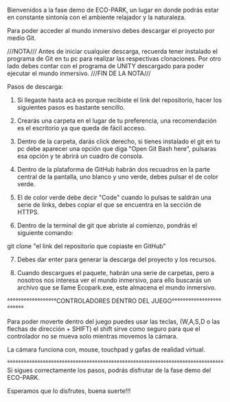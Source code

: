Bienvenidos a la fase demo de ECO-PARK, un lugar en donde podrás estar en constante sintonía con el ambiente relajador y la naturaleza.

Para poder acceder al mundo inmersivo debes descargar el proyecto por medio Git.

///NOTA///
Antes de iniciar cualquier descarga, recuerda tener instalado el programa de Git en tu pc para realizar las respectivas clonaciones. Por otro lado debes contar con el programa de UNITY descargado para poder ejecutar el mundo inmersivo.
///FIN DE LA NOTA///

Pasos de descarga:

1. Si llegaste hasta acá es porque recibiste el link del repositorio, hacer los siguientes pasos es bastante sencillo.

2. Crearás una carpeta en el lugar de tu preferencia, una recomendación es el escritorio ya que queda de fácil acceso.

3. Dentro de la carpeta, darás click derecho, si tienes instalado el git en tu pc debe aparecer una opción que diga "Open Git Bash here", pulsaras esa opción y te abrirá un cuadro de consola.

4. Dentro de la plataforma de GitHub habrán dos recuadros en la parte central de la pantalla, uno blanco y uno verde, debes pulsar el de color verde.

5. El de color verde debe decir "Code" cuando lo pulsas te saldrán una serie de links, debes copiar el que se encuentra en la sección de HTTPS.

6. Dentro de la terminal de git que abriste al comienzo, pondrás el siguiente comando:

git clone "el link del repositorio que copiaste en GitHub"

7. Debes dar enter para generar la descarga del proyecto y los recursos.

8. Cuando descargues el paquete, habrán una serie de carpetas, pero a nosotros nos interesa ver el mundo inmersivo, para ello buscarás un archivo que se llame Ecopark.exe, este almacena el mundo inmersivo.

°°°°°°°°°°°°°°°°°°CONTROLADORES DENTRO DEL JUEGO°°°°°°°°°°°°°°°°°°°°°°°°

Para poder moverte dentro del juego puedes usar las teclas, (W,A,S,D o las flechas de dirección + SHIFT) el shift sirve como seguro para que el controlador no se mueva solo mientras movemos la cámara.

La cámara funciona con, mouse, touchpad y gafas de realidad virtual.

°°°°°°°°°°°°°°°°°°°°°°°°°°°°°°°°°°°°°°°°°°°°°°°°°°°°°°°°°°°°°°°°°°°°°°°°°°°°°°°
Si sigues correctamente los pasos, podrás disfrutar de la fase demo del ECO-PARK. 

Esperamos que lo disfrutes, buena suerte!!!


